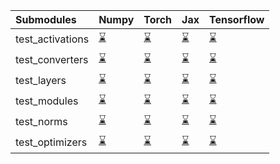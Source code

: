 | Submodules       | Numpy                                                                                                                           | Torch                                                                                                                           | Jax                                                                                                                             | Tensorflow                                                                                                                      |
|:-----------------|:--------------------------------------------------------------------------------------------------------------------------------|:--------------------------------------------------------------------------------------------------------------------------------|:--------------------------------------------------------------------------------------------------------------------------------|:--------------------------------------------------------------------------------------------------------------------------------|
| test_activations | <a href="https://github.com/unifyai/ivy/runs/7920689161?check_suite_focus=true" rel="noopener noreferrer" target="_blank">⌛</a> | <a href="https://github.com/unifyai/ivy/runs/7920689912?check_suite_focus=true" rel="noopener noreferrer" target="_blank">⌛</a> | <a href="https://github.com/unifyai/ivy/runs/7920690620?check_suite_focus=true" rel="noopener noreferrer" target="_blank">⌛</a> | <a href="https://github.com/unifyai/ivy/runs/7920691278?check_suite_focus=true" rel="noopener noreferrer" target="_blank">⌛</a> |
| test_converters  | <a href="https://github.com/unifyai/ivy/runs/7920689288?check_suite_focus=true" rel="noopener noreferrer" target="_blank">⌛</a> | <a href="https://github.com/unifyai/ivy/runs/7920690090?check_suite_focus=true" rel="noopener noreferrer" target="_blank">⌛</a> | <a href="https://github.com/unifyai/ivy/runs/7920690718?check_suite_focus=true" rel="noopener noreferrer" target="_blank">⌛</a> | <a href="https://github.com/unifyai/ivy/runs/7920691384?check_suite_focus=true" rel="noopener noreferrer" target="_blank">⌛</a> |
| test_layers      | <a href="https://github.com/unifyai/ivy/runs/7920689416?check_suite_focus=true" rel="noopener noreferrer" target="_blank">⌛</a> | <a href="https://github.com/unifyai/ivy/runs/7920690197?check_suite_focus=true" rel="noopener noreferrer" target="_blank">⌛</a> | <a href="https://github.com/unifyai/ivy/runs/7920690836?check_suite_focus=true" rel="noopener noreferrer" target="_blank">⌛</a> | <a href="https://github.com/unifyai/ivy/runs/7920691507?check_suite_focus=true" rel="noopener noreferrer" target="_blank">⌛</a> |
| test_modules     | <a href="https://github.com/unifyai/ivy/runs/7920689593?check_suite_focus=true" rel="noopener noreferrer" target="_blank">⌛</a> | <a href="https://github.com/unifyai/ivy/runs/7920690287?check_suite_focus=true" rel="noopener noreferrer" target="_blank">⌛</a> | <a href="https://github.com/unifyai/ivy/runs/7920690966?check_suite_focus=true" rel="noopener noreferrer" target="_blank">⌛</a> | <a href="https://github.com/unifyai/ivy/runs/7920691644?check_suite_focus=true" rel="noopener noreferrer" target="_blank">⌛</a> |
| test_norms       | <a href="https://github.com/unifyai/ivy/runs/7920689704?check_suite_focus=true" rel="noopener noreferrer" target="_blank">⌛</a> | <a href="https://github.com/unifyai/ivy/runs/7920690392?check_suite_focus=true" rel="noopener noreferrer" target="_blank">⌛</a> | <a href="https://github.com/unifyai/ivy/runs/7920691082?check_suite_focus=true" rel="noopener noreferrer" target="_blank">⌛</a> | <a href="https://github.com/unifyai/ivy/runs/7920691756?check_suite_focus=true" rel="noopener noreferrer" target="_blank">⌛</a> |
| test_optimizers  | <a href="https://github.com/unifyai/ivy/runs/7920689806?check_suite_focus=true" rel="noopener noreferrer" target="_blank">⌛</a> | <a href="https://github.com/unifyai/ivy/runs/7920690497?check_suite_focus=true" rel="noopener noreferrer" target="_blank">⌛</a> | <a href="https://github.com/unifyai/ivy/runs/7920691182?check_suite_focus=true" rel="noopener noreferrer" target="_blank">⌛</a> | <a href="https://github.com/unifyai/ivy/runs/7920691875?check_suite_focus=true" rel="noopener noreferrer" target="_blank">⌛</a> |